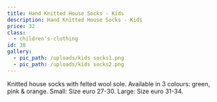 ```yaml
---
title: Hand Knitted House Socks - Kids
description: Hand Knitted House Socks - Kids
price: 32
class:
  - children's-clothing
id: 38
gallery:
  - pic_path: /uploads/kids socks1.png
  - pic_path: /uploads/kids socks2.png
---
```



Knitted house socks with felted wool sole. Available in 3 colours: green, pink & orange. Small: Size euro 27-30. Large: Size euro 31-34.